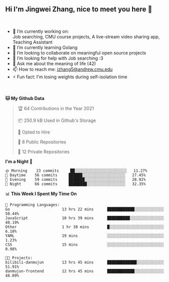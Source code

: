 Hi I'm Jingwei Zhang, nice to meet you here 👋
---
<br>


- 🔭 I’m currently working on: <br>
    Job searching, CMU course projects, A live-stream video sharing app, Teaching Assistant
- 🌱 I’m currently learning Golang
- 👯 I’m looking to collaborate on meaningful open source projects
- 🤔 I’m looking for help with Job searching :3
- 💬 Ask me about the meaning of life (42)
- 📫 How to reach me: jzhang5@andrew.cmu.edu
- ⚡ Fun fact: I'm losing weights during self-isolation time
<br>


<!--START_SECTION:waka-->
**🐱 My Github Data** 

> 🏆 64 Contributions in the Year 2021
 > 
> 📦 250.9 kB Used in Github's Storage 
 > 
> 💼 Opted to Hire
 > 
> 📜 8 Public Repositories 
 > 
> 🔑 12 Private Repositories  
 > 
**I'm a Night 🦉** 

```text
🌞 Morning    23 commits     ██░░░░░░░░░░░░░░░░░░░░░░░   11.27% 
🌆 Daytime    56 commits     ██████░░░░░░░░░░░░░░░░░░░   27.45% 
🌃 Evening    59 commits     ███████░░░░░░░░░░░░░░░░░░   28.92% 
🌙 Night      66 commits     ████████░░░░░░░░░░░░░░░░░   32.35%

```


📊 **This Week I Spent My Time On** 

```text
💬 Programming Languages: 
Go                       13 hrs 22 mins      ████████████░░░░░░░░░░░░░   50.44% 
JavaScript               10 hrs 39 mins      ██████████░░░░░░░░░░░░░░░   40.19% 
Other                    1 hr 38 mins        █░░░░░░░░░░░░░░░░░░░░░░░░   6.18% 
YAML                     19 mins             ░░░░░░░░░░░░░░░░░░░░░░░░░   1.23% 
CSS                      15 mins             ░░░░░░░░░░░░░░░░░░░░░░░░░   0.98%

🐱‍💻 Projects: 
bilibili-danmujun        13 hrs 45 mins      █████████████░░░░░░░░░░░░   51.91% 
danmujun-frontend        12 hrs 45 mins      ████████████░░░░░░░░░░░░░   48.09%

```


<!--END_SECTION:waka-->
